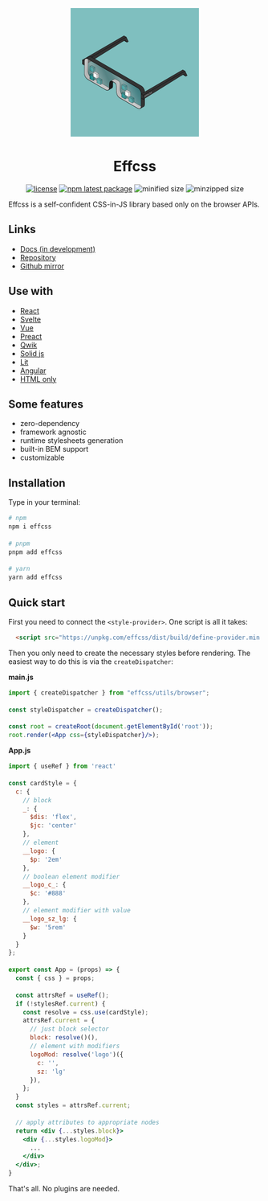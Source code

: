 <p align="center">
  <a href="https://effcss.surge.sh">
    <img alt="effcss" src="/logo.svg" height="256px" />
  </a>
</p>

<h1 align="center">Effcss</h1>

<div align="center">

[![license](https://badgen.net/static/license/Apache%202.0/blue)](https://gitverse.ru/msabitov/effcss/content/master/LICENSE)
[![npm latest package](https://badgen.net/npm/v/effcss)](https://www.npmjs.com/package/effcss)
![minified size](https://flat-badgen.vercel.app/bundlephobia/min/effcss)
![minzipped size](https://flat-badgen.vercel.app/bundlephobia/minzip/effcss)

</div>

Effcss is a self-confident CSS-in-JS library based only on the browser APIs.

## Links

- [Docs (in development)](https://effcss.surge.sh)
- [Repository](https://gitverse.ru/msabitov/effcss)
- [Github mirror](https://github.com/msabitov/effcss)

## Use with

- [React](https://stackblitz.com/edit/vitejs-react-effcss?file=index.html)
- [Svelte](https://stackblitz.com/edit/vitejs-svelte-effcss?file=index.html)
- [Vue](https://stackblitz.com/edit/vitejs-vue-effcss?file=index.html)
- [Preact](https://stackblitz.com/edit/vitejs-preact-effcss?file=index.html)
- [Qwik](https://stackblitz.com/edit/vitejs-qwik-effcss?file=index.html)
- [Solid js](https://stackblitz.com/edit/vitejs-solid-effcss?file=index.html)
- [Lit](https://stackblitz.com/edit/vitejs-lit-effcss?file=index.html)
- [Angular](https://stackblitz.com/edit/angular-effcss?file=src%2Findex.html)
- [HTML only](https://stackblitz.com/edit/static-effcs?file=index.html)

## Some features

- zero-dependency
- framework agnostic
- runtime stylesheets generation
- built-in BEM support
- customizable

## Installation

Type in your terminal:

```sh
# npm
npm i effcss

# pnpm
pnpm add effcss

# yarn
yarn add effcss
```

## Quick start

First you need to connect the `<style-provider>`. One script is all it takes:

```html
  <script src="https://unpkg.com/effcss/dist/build/define-provider.min.js" crossorigin="anonymous"></script>
```

Then you only need to create the necessary styles before rendering. The easiest way to do this is via the `createDispatcher`:

**main.js**

```jsx
import { createDispatcher } from "effcss/utils/browser";

const styleDispatcher = createDispatcher();

const root = createRoot(document.getElementById('root'));
root.render(<App css={styleDispatcher}/>);
```

**App.js**

```jsx
import { useRef } from 'react'

const cardStyle = {
  c: {
    // block
    _: {
      $dis: 'flex',
      $jc: 'center'
    },
    // element
    __logo: {
      $p: '2em'
    },
    // boolean element modifier
    __logo_c_: {
      $c: '#888'
    },
    // element modifier with value
    __logo_sz_lg: {
      $w: '5rem'
    }
  }
};

export const App = (props) => {
  const { css } = props;

  const attrsRef = useRef();
  if (!stylesRef.current) {
    const resolve = css.use(cardStyle);
    attrsRef.current = {
      // just block selector
      block: resolve()(),
      // element with modifiers
      logoMod: resolve('logo')({
        c: '',
        sz: 'lg'
      }),
    };
  }
  const styles = attrsRef.current;

  // apply attributes to appropriate nodes
  return <div {...styles.block}>
    <div {...styles.logoMod}>
      ...
    </div>
  </div>;
}
```

That's all. No plugins are needed.
